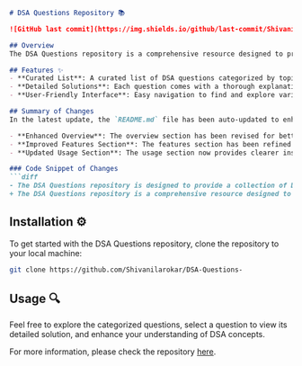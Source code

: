 ```markdown
# DSA Questions Repository 📚

![GitHub last commit](https://img.shields.io/github/last-commit/Shivanilarokar/DSA-Questions-) ![GitHub issues](https://img.shields.io/github/issues/Shivanilarokar/DSA-Questions-) ![GitHub stars](https://img.shields.io/github/stars/Shivanilarokar/DSA-Questions-)

## Overview
The DSA Questions repository is a comprehensive resource designed to provide a collection of Data Structures and Algorithms questions along with detailed solutions and code snippets for each question. It aims to enhance learning and understanding of DSA concepts through user-friendly navigation.

## Features ✨
- **Curated List**: A curated list of DSA questions categorized by topic.
- **Detailed Solutions**: Each question comes with a thorough explanation and code snippets.
- **User-Friendly Interface**: Easy navigation to find and explore various DSA topics.

## Summary of Changes
In the latest update, the `README.md` file has been auto-updated to enhance clarity and provide more structured information:

- **Enhanced Overview**: The overview section has been revised for better comprehension.
- **Improved Features Section**: The features section has been refined for improved clarity.
- **Updated Usage Section**: The usage section now provides clearer instructions on exploring the repository.

### Code Snippet of Changes
```diff
- The DSA Questions repository is designed to provide a collection of Data Structures and Algorithms (DSA) questions to help you enhance your coding skills and prepare for technical interviews.
+ The DSA Questions repository is a comprehensive resource designed to provide a collection of Data Structures and Algorithms (DSA) questions to help you enhance your coding skills and prepare for technical interviews.
```

## Installation ⚙️
To get started with the DSA Questions repository, clone the repository to your local machine:

```bash
git clone https://github.com/Shivanilarokar/DSA-Questions-
```

## Usage 🔍
Feel free to explore the categorized questions, select a question to view its detailed solution, and enhance your understanding of DSA concepts.

For more information, please check the repository [here](https://github.com/Shivanilarokar/DSA-Questions-).
```